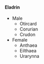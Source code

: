 #### Eladrin
  - Male
    - Otircard  
    - Corurian  
    - Crudon
  - Female
    - Anthaea  
    - Eilthaea  
    - Urarynna